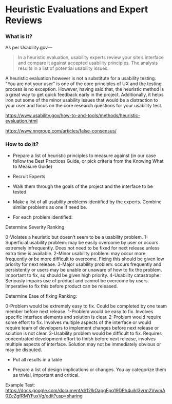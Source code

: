 # Heuristic Evaluations and Expert Reviews

### What is it?

As per Usability.gov—

> In a heuristic evaluation, usability experts review your site’s interface and compare it against accepted usability principles. The analysis results in a list of potential usability issues.

A heuristic evaluation however is not a substitute for a usability testing. "You are not your user" is one of the core principles of UX and the testing process is no exception. However, having said that, the heuristic method is a great way to get quick feedback early in the project. Additionally, it helps iron out some of the minor usability issues that would be a distraction to your user and focus on the core research questions for your usability test.

https://www.usability.gov/how-to-and-tools/methods/heuristic-evaluation.html

https://www.nngroup.com/articles/false-consensus/

### How to do it?

- Prepare a list of heuristic principles to measure against (in our case follow the Best Practices Guide, or pick criteria from the Knowing What to Measure Guide)

- Recruit Experts

- Walk them through the goals of the project and the interface to be tested

- Make a list of all usability problems identified by the experts. Combine similar problems as one if need be.

- For each problem identified:

Determine Severity Ranking

0-Violates a heuristic but doesn’t seem to be a usability problem.
1-Superficial usability problem: may be easily overcome by user or occurs extremely
infrequently. Does not need to be fixed for next release unless extra time is available.
2-Minor usability problem: may occur more frequently or be more difficult to overcome.
Fixing this should be given low priority for next release.
3-Major usability problem: occurs frequently and persistently or users may be unable or unaware of how to fix the problem. Important to fix, so should be given high priority.
4-Usability catastrophe: Seriously impairs use of product and cannot be overcome by users. Imperative to fix this before product can be released.
 
Determine Ease of fixing Ranking:
 
0-Problem would be extremely easy to fix. Could be completed by one team member before next release.
1-Problem would be easy to fix. Involves specific interface elements and solution is clear.
2-Problem would require some effort to fix. Involves multiple aspects of the interface or
would require team of developers to implement changes before next release or solution is not clear.
3-Usability problem would be difficult to fix. Requires concentrated development effort to finish before next release, involves multiple aspects of interface. Solution may not be immediately obvious or may be disputed.

- Put all results in a table

- Prepare a list of design implications or changes. You ay categorize them as trivial, important and critical.

Example Test: https://docs.google.com/document/d/12lkOapgFpq19DPh4uikI3yrm2VwmA0ZeZgfRMYFuxVg/edit?usp=sharing
